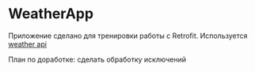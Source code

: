 # WeatherApp

Приложение сделано для тренировки работы с Retrofit. Используется [weather api](https://www.weatherbit.io/api)

План по доработке: сделать обработку исключений
